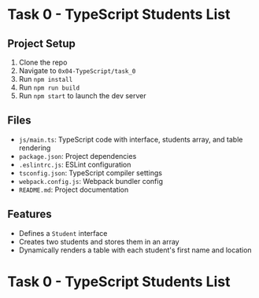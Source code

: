 # Task 0 - TypeScript Students List

## Project Setup
1. Clone the repo
2. Navigate to `0x04-TypeScript/task_0`
3. Run `npm install`
4. Run `npm run build`
5. Run `npm start` to launch the dev server

## Files
- `js/main.ts`: TypeScript code with interface, students array, and table rendering
- `package.json`: Project dependencies
- `.eslintrc.js`: ESLint configuration
- `tsconfig.json`: TypeScript compiler settings
- `webpack.config.js`: Webpack bundler config
- `README.md`: Project documentation

## Features
- Defines a `Student` interface
- Creates two students and stores them in an array
- Dynamically renders a table with each student's first name and location
# Task 0 - TypeScript Students List

